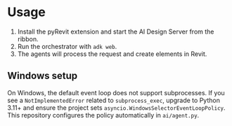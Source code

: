 # Usage

1. Install the pyRevit extension and start the AI Design Server from the ribbon.
2. Run the orchestrator with `adk web`.
3. The agents will process the request and create elements in Revit.

## Windows setup

On Windows, the default event loop does not support subprocesses. If you see a
`NotImplementedError` related to `subprocess_exec`, upgrade to Python 3.11+ and
ensure the project sets `asyncio.WindowsSelectorEventLoopPolicy`. This repository
configures the policy automatically in `ai/agent.py`.
